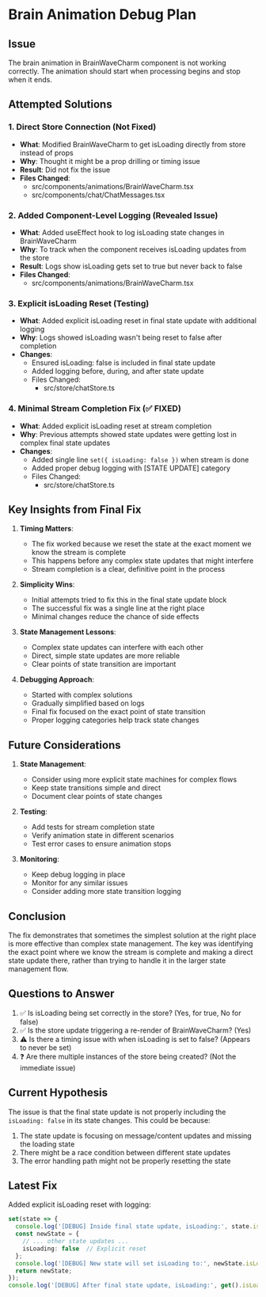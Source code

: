 # Brain Animation Debug Plan

## Issue
The brain animation in BrainWaveCharm component is not working correctly. The animation should start when processing begins and stop when it ends.

## Attempted Solutions

### 1. Direct Store Connection (Not Fixed)
- **What**: Modified BrainWaveCharm to get isLoading directly from store instead of props
- **Why**: Thought it might be a prop drilling or timing issue
- **Result**: Did not fix the issue
- **Files Changed**: 
  - src/components/animations/BrainWaveCharm.tsx
  - src/components/chat/ChatMessages.tsx

### 2. Added Component-Level Logging (Revealed Issue)
- **What**: Added useEffect hook to log isLoading state changes in BrainWaveCharm
- **Why**: To track when the component receives isLoading updates from the store
- **Result**: Logs show isLoading gets set to true but never back to false
- **Files Changed**:
  - src/components/animations/BrainWaveCharm.tsx

### 3. Explicit isLoading Reset (Testing)
- **What**: Added explicit isLoading reset in final state update with additional logging
- **Why**: Logs showed isLoading wasn't being reset to false after completion
- **Changes**:
  - Ensured isLoading: false is included in final state update
  - Added logging before, during, and after state update
  - Files Changed:
    - src/store/chatStore.ts

### 4. Minimal Stream Completion Fix (✅ FIXED)
- **What**: Added explicit isLoading reset at stream completion
- **Why**: Previous attempts showed state updates were getting lost in complex final state updates
- **Changes**:
  - Added single line `set({ isLoading: false })` when stream is done
  - Added proper debug logging with [STATE UPDATE] category
  - Files Changed:
    - src/store/chatStore.ts

## Key Insights from Final Fix

1. **Timing Matters**:
   - The fix worked because we reset the state at the exact moment we know the stream is complete
   - This happens before any complex state updates that might interfere
   - Stream completion is a clear, definitive point in the process

2. **Simplicity Wins**:
   - Initial attempts tried to fix this in the final state update block
   - The successful fix was a single line at the right place
   - Minimal changes reduce the chance of side effects

3. **State Management Lessons**:
   - Complex state updates can interfere with each other
   - Direct, simple state updates are more reliable
   - Clear points of state transition are important

4. **Debugging Approach**:
   - Started with complex solutions
   - Gradually simplified based on logs
   - Final fix focused on the exact point of state transition
   - Proper logging categories help track state changes

## Future Considerations

1. **State Management**:
   - Consider using more explicit state machines for complex flows
   - Keep state transitions simple and direct
   - Document clear points of state changes

2. **Testing**:
   - Add tests for stream completion state
   - Verify animation state in different scenarios
   - Test error cases to ensure animation stops

3. **Monitoring**:
   - Keep debug logging in place
   - Monitor for any similar issues
   - Consider adding more state transition logging

## Conclusion
The fix demonstrates that sometimes the simplest solution at the right place is more effective than complex state management. The key was identifying the exact point where we know the stream is complete and making a direct state update there, rather than trying to handle it in the larger state management flow.

## Questions to Answer
1. ✅ Is isLoading being set correctly in the store? (Yes, for true, No for false)
2. ✅ Is the store update triggering a re-render of BrainWaveCharm? (Yes)
3. ⚠️ Is there a timing issue with when isLoading is set to false? (Appears to never be set)
4. ❓ Are there multiple instances of the store being created? (Not the immediate issue)

## Current Hypothesis
The issue is that the final state update is not properly including the `isLoading: false` in its state changes. This could be because:
1. The state update is focusing on message/content updates and missing the loading state
2. There might be a race condition between different state updates
3. The error handling path might not be properly resetting the state

## Latest Fix
Added explicit isLoading reset with logging:
```typescript
set(state => {
  console.log('[DEBUG] Inside final state update, isLoading:', state.isLoading);
  const newState = {
    // ... other state updates ...
    isLoading: false  // Explicit reset
  };
  console.log('[DEBUG] New state will set isLoading to:', newState.isLoading);
  return newState;
});
console.log('[DEBUG] After final state update, isLoading:', get().isLoading);
``` 